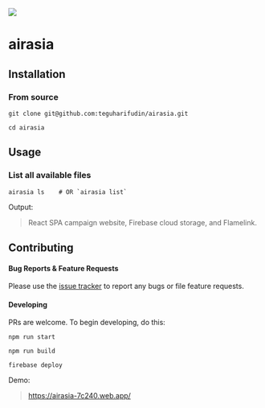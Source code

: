 ![](https://www.teguharief.com/img/teguh-arief.png)

# airasia

## Installation

### From source

```
git clone git@github.com:teguharifudin/airasia.git
```
```
cd airasia
```

## Usage

### List all available files

```
airasia ls    # OR `airasia list`
```

Output:

> React SPA campaign website, Firebase cloud storage, and Flamelink.

## Contributing

#### Bug Reports & Feature Requests

Please use the [issue tracker](https://github.com/teguharifudin/airasia/issues) to report any bugs or file feature requests.

#### Developing

PRs are welcome. To begin developing, do this:

```
npm run start
```
```
npm run build
```
```
firebase deploy
```

Demo:

> https://airasia-7c240.web.app/
